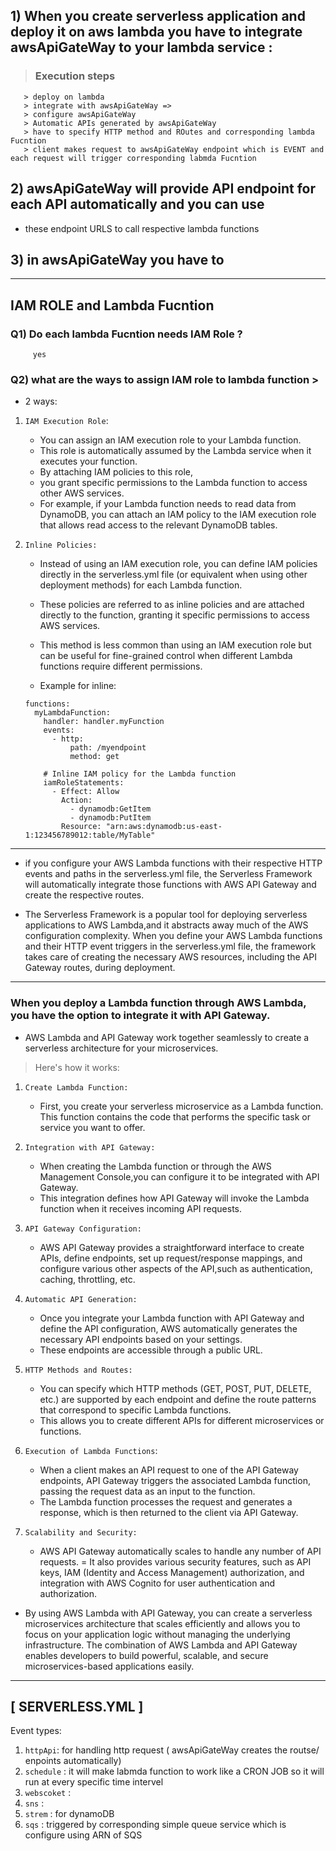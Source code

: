 
## 1) When you create serverless application and deploy it on aws lambda you have to integrate awsApiGateWay to your lambda service : 
>### Execution steps
```  
   > deploy on lambda
   > integrate with awsApiGateWay => 
   > configure awsApiGateWay 
   > Automatic APIs generated by awsApiGateWay
   > have to specify HTTP method and ROutes and corresponding lambda Fucntion
   > client makes request to awsApiGateWay endpoint which is EVENT and each request will trigger corresponding labmda Fucntion
```
## 2) awsApiGateWay will provide API endpoint for each API automatically and you can use
- these endpoint URLS to call respective lambda functions 

## 3) in awsApiGateWay you have to 
-------------------------------------------------
##           IAM ROLE and Lambda Fucntion

### Q1) Do each lambda Fucntion needs IAM Role ?
         yes 
### Q2) what are the ways to assign IAM role to lambda function >
   - 2 ways:
   1. `IAM Execution Role`:
       -  You can assign an IAM execution role to your Lambda function.
       - This role is automatically assumed by the Lambda service when it executes your function. 
       - By attaching IAM policies to this role,
       - you grant specific permissions to the Lambda function to access other AWS services. 
       - For example, if your Lambda function needs to read data from DynamoDB,
     you can attach an IAM policy to the IAM execution role that allows read access 
     to the relevant DynamoDB tables.

   2. `Inline Policies:` 
        - Instead of using an IAM execution role, you can define IAM policies directly in the serverless.yml file (or equivalent when using other deployment methods) for each Lambda function. 
        - These policies are referred to as inline policies and are attached directly to the function, granting it specific permissions to access AWS services. 
        - This method is less common than using an IAM execution role but can be useful for fine-grained control when different Lambda functions require different permissions.
     
       - Example for inline:
       ```aws
       functions:
         myLambdaFunction:
           handler: handler.myFunction
           events:
             - http:
                 path: /myendpoint
                 method: get
       
           # Inline IAM policy for the Lambda function
           iamRoleStatements:
             - Effect: Allow
               Action:
                 - dynamodb:GetItem
                 - dynamodb:PutItem
               Resource: "arn:aws:dynamodb:us-east-1:123456789012:table/MyTable"
       ```
-------

- if you configure your AWS Lambda functions with their respective HTTP events and paths in the serverless.yml file, the Serverless Framework will automatically integrate those functions with AWS API Gateway and create the respective routes.

- The Serverless Framework is a popular tool for deploying serverless applications to AWS Lambda,and it abstracts away much of the AWS configuration complexity. When you define your AWS Lambda functions and their HTTP event triggers in the serverless.yml file, the framework takes care of creating the necessary AWS resources, including the API Gateway routes, during deployment.

---------

### When you deploy a Lambda function through AWS Lambda, you have the option to integrate it with API Gateway. 
- AWS Lambda and API Gateway work together seamlessly to create a serverless architecture for your microservices.

> Here's how it works:

1. `Create Lambda Function:` 
   - First, you create your serverless microservice as a Lambda function.
   This function contains the code that performs the specific task or service you want to offer.

2. `Integration with API Gateway:`
   -  When creating the Lambda function or through the AWS Management Console,you can configure it to be integrated with API Gateway.
   - This integration defines how API Gateway will invoke the Lambda function when it receives incoming API requests.

3. `API Gateway Configuration: `
    - AWS API Gateway provides a straightforward interface to create APIs, define endpoints, set up request/response mappings, and configure various other aspects of the API,such as authentication, caching, throttling, etc.

4. `Automatic API Generation:` 
    - Once you integrate your Lambda function with API Gateway and define the API configuration, AWS automatically generates the necessary API endpoints based on your settings. 
     - These endpoints are accessible through a public URL.

5. `HTTP Methods and Routes:` 
     - You can specify which HTTP methods (GET, POST, PUT, DELETE, etc.) are supported by each endpoint and define the route patterns that correspond to specific Lambda functions. 
     - This allows you to create different APIs for different microservices or functions.

6. `Execution of Lambda Functions`:
   -  When a client makes an API request to one of the API Gateway endpoints, API Gateway triggers the associated Lambda function, passing the request data as an input to the function.
   - The Lambda function processes the request and generates a response, which is then returned to the client via API Gateway.

7. `Scalability and Security:` 
   - AWS API Gateway automatically scales to handle any number of API requests. 
   = It also provides various security features, such as API keys, IAM (Identity and Access Management) authorization, and integration with AWS Cognito for user authentication and authorization.

- By using AWS Lambda with API Gateway, you can create a serverless microservices architecture that scales efficiently and
allows you to focus on your application logic without managing the underlying infrastructure.
The combination of AWS Lambda and API Gateway enables developers to build powerful, scalable,
and secure microservices-based applications easily.
------
## [ SERVERLESS.YML ]
Event types:

1) `httpApi`: for handling http request ( awsApiGateWay creates the routse/ enpoints automatically)
2) `schedule` : it will make labmda function to work like a CRON JOB so it will run at every specific time intervel
3) `webscoket` :
4) `sns` :
5) `strem` : for dynamoDB
6) `sqs` : triggered by corresponding simple queue service which is configure using ARN of SQS